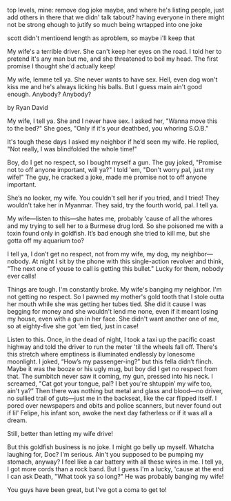 
top levels, mine: remove dog joke maybe, and where he's listing people, just add others in there that we didn' talk tabout? having everyone in there might not be strong ehough to jutify so much being wrtapped into one joke

scott didn't mentioend length as aproblem, so maybe i'll keep that

My wife's a terrible driver. She can't keep her eyes on the road. I told her to pretend it's any man but me, and she threatened to boil my head. The first promise I thought she'd actually keep!

My wife, lemme tell ya. She never wants to have sex. Hell, even dog won't kiss me and he's always licking his balls. But I guess main ain't good enough. Anybody? Anybody?




by Ryan David

My wife, I tell ya. She and I never have sex. I asked her, "Wanna move this to the bed?" She goes, "Only if it's your deathbed, you whoring S.O.B." 

It's tough these days I asked my neighbor if he’d seen my wife. He replied, "Not really, I was blindfolded the whole time!" 

Boy, do I get no respect, so I bought myself a gun. The guy joked, "Promise not to off anyone important, will ya?" I told 'em, "Don't worry pal, just my wife!" 
The guy, he cracked a joke, made me promise not to off anyone important.

She’s no looker, my wife. You couldn't sell her if you tried, and I tried! They wouldn't take her in Myanmar. They said, try the fourth world, pal. I tell ya.

My wife—listen to this—she hates me, probably 'cause of all the whores and my trying to sell her to a Burmese drug lord. So she poisoned me with a toxin found only in goldfish. It’s bad enough she tried to kill me, but she gotta off my aquarium too? 

I tell ya, I don’t get no respect, not from my wife, my dog, my neighbor—nobody. At night I sit by the phone with this single-action revolver and think, "The next one of youse to call is getting this bullet." Lucky for them, nobody ever calls!


Things are tough. I'm constantly broke. My wife's banging my neighbor. I'm not getting no respect. So I pawned my mother's gold tooth that I stole outta her mouth while she was getting her tubes tied. She did it cause I was begging for money and she wouldn't lend me none, even if it meant losing my house, even with a gun in her face. She didn't want another one of me, so at eighty-five she got 'em tied, just in case!

Listen to this. Once, in the dead of night, I took a taxi up the pacific coast highway and told the driver to run the meter 'til the wheels fall off. There's this stretch where emptiness is illuminated endlessly by lonesome moonlight. I joked, “How’s my passenger-ing?” but this fella didn’t flinch. Maybe it was the booze or his ugly mug, but boy did I get no respect from that. The sumbitch never saw it coming, my gun, pressed into his neck. I screamed, "Cat got your tongue, pal? I bet you're shtuppin’ my wife too, ain't ya?” Then there was nothing but metal and glass and blood—no driver, no sullied trail of guts—just me in the backseat, like the car flipped itself. I pored over newspapers and obits and police scanners, but never found out if lil' Felipe, his infant son, awoke the next day fatherless or if it was all a dream. 

Still, better than letting my wife drive!

But this goldfish business is no joke. I might go belly up myself. Whatcha laughing for, Doc? I'm serious. Ain't you supposed to be pumping my stomach, anyway? I feel like a car battery with all these wires in me. I tell ya, I got more cords than a rock band. But I guess I'm a lucky, 'cause at the end I can ask Death, "What took ya so long?" He was probably banging my wife! 

You guys have been great, but I've got a coma to get to!